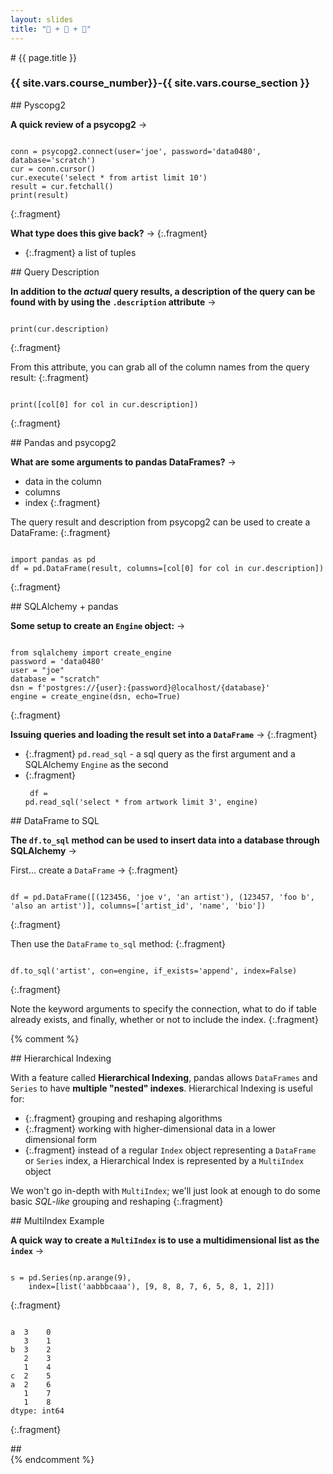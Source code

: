 ```yaml
---
layout: slides
title: "🐍 + 🐼 + 🐘"
---
```

<section markdown="block" class="intro-slide">
# {{ page.title }}

### {{ site.vars.course_number}}-{{ site.vars.course_section }}

<p><small></small></p>
</section>


<section markdown="block">
## Pyscopg2

__A quick review of a psycopg2__ &rarr;

<pre><code data-trim contenteditable>
conn = psycopg2.connect(user='joe', password='data0480', database='scratch')
cur = conn.cursor()
cur.execute('select * from artist limit 10')
result = cur.fetchall()
print(result)
</code></pre>
{:.fragment}

__What type does this give back?__ &rarr;
{:.fragment}

* {:.fragment} a list of tuples

</section>

<section markdown="block">
## Query Description

__In addition to the _actual_ query results, a description of the query can be found with by using the `.description` attribute__ &rarr;

<pre><code data-trim contenteditable>
print(cur.description)
</code></pre>
{:.fragment}

From this attribute, you can grab all of the column names from the query result:
{:.fragment}

<pre><code data-trim contenteditable>
print([col[0] for col in cur.description])
</code></pre>
{:.fragment}
</section>

<section markdown="block">
## Pandas and psycopg2

__What are some arguments to pandas DataFrames?__ &rarr;

* data in the column
* columns
* index
{:.fragment}

The query result and description from psycopg2 can be used to create a DataFrame:
{:.fragment}

<pre><code data-trim contenteditable>
import pandas as pd
df = pd.DataFrame(result, columns=[col[0] for col in cur.description])
</code></pre>
{:.fragment}

</section>



<section markdown="block">
## SQLAlchemy + pandas

__Some setup to create an `Engine` object:__ &rarr;

<pre><code data-trim contenteditable>
from sqlalchemy import create_engine
password = 'data0480'
user = "joe"
database = "scratch"
dsn = f'postgres://{user}:{password}@localhost/{database}'
engine = create_engine(dsn, echo=True)
</code></pre>
{:.fragment}

__Issuing queries and loading the result set into a `DataFrame`__ &rarr;
{:.fragment}

* {:.fragment} `pd.read_sql` - a sql query as the first argument and a SQLAlchemy `Engine` as the second
* {:.fragment} <pre><code data-trim contenteditable>
df = pd.read_sql('select * from artwork limit 3', engine)
</code></pre>

</section>

<section markdown="block">
## DataFrame to SQL

__The `df.to_sql` method can be used to insert data into a database through SQLAlchemy__ &rarr; 

First... create a `DataFrame` &rarr;
{:.fragment}

<pre><code data-trim contenteditable>
df = pd.DataFrame([(123456, 'joe v', 'an artist'), (123457, 'foo b', 'also an artist')], columns=['artist_id', 'name', 'bio'])
</code></pre>
{:.fragment}

Then use the `DataFrame` `to_sql` method:
{:.fragment}

<pre><code data-trim contenteditable>
df.to_sql('artist', con=engine, if_exists='append', index=False)
</code></pre>
{:.fragment}

Note the keyword arguments to specify the connection, what to do if table already exists, and finally, whether or not to include the index.
{:.fragment}

</section>


{% comment %}

<section markdown="block">
## Hierarchical Indexing

With a feature called __Hierarchical Indexing__, pandas allows `DataFrames` and `Series` to have __multiple "nested" indexes__. Hierarchical Indexing is useful for:

* {:.fragment} grouping and reshaping algorithms
* {:.fragment} working with higher-dimensional data in a lower dimensional form
* {:.fragment} instead of a regular `Index` object representing a `DataFrame` or `Series` index, a Hierarchical Index is represented by a `MultiIndex` object

We won't go in-depth with `MultiIndex`; we'll just look at enough to do some basic _SQL-like_ grouping and reshaping
{:.fragment}

</section>
<section markdown="block">
## MultiIndex Example

__A quick way to create a `MultiIndex` is to use a multidimensional list as the `index`__ &rarr;
<pre><code data-trim contenteditable>
s = pd.Series(np.arange(9), 
	index=[list('aabbbcaaa'), [9, 8, 8, 7, 6, 5, 8, 1, 2]])
</code></pre>
{:.fragment}


<pre><code data-trim contenteditable>
a  3    0
   3    1
b  3    2
   2    3
   1    4
c  2    5
a  2    6
   1    7
   1    8
dtype: int64
</code></pre>
{:.fragment}



</section>

<section markdown="block">
## 

</section>
{% endcomment %}
